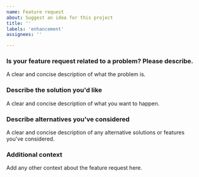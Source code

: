 ```yaml
---
name: Feature request
about: Suggest an idea for this project
title: ''
labels: 'enhancement'
assignees: ''

---
```


### Is your feature request related to a problem? Please describe.

A clear and concise description of what the problem is. 

### Describe the solution you'd like

A clear and concise description of what you want to happen.

### Describe alternatives you've considered

A clear and concise description of any alternative solutions or features you've considered.

### Additional context

Add any other context about the feature request here.